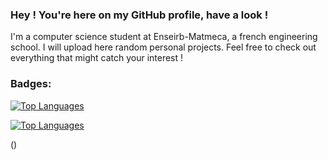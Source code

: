 ### Hey ! You're here on my GitHub profile, have a look !

I'm a computer science student at Enseirb-Matmeca, a french engineering school.
I will upload here random personal projects. Feel free to check out everything that might catch your interest !

<h3 align="left">Badges:</h3>
<a href="https://github.com/UnePatate5010" align="left"><img src="https://github-readme-stats.vercel.app/api/top-langs/?username=UnePatate5010&langs_count=10&title_color=0891b2&text_color=22c55e&icon_color=0891b2&bg_color=1e3a8a&hide_border=true&locale=en&custom_title=Top%20%Languages" alt="Top Languages" /></a>

<a href="https://github.com/UnePatate5010" align="left"><img src="https://github-readme-stats.vercel.app/api/top-langs/?username=anuraghazra\&layout=donut-vertical" alt="Top Languages" /></a>

()
